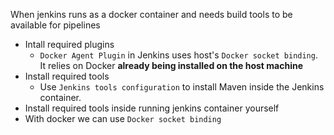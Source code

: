 When jenkins runs as a docker container and needs build tools to be available for pipelines
- Intall required plugins
  - `Docker Agent Plugin` in Jenkins uses host's `Docker socket binding`. It relies on Docker **already being installed on the host machine**
- Install required tools
  - Use `Jenkins tools configuration` to install Maven inside the Jenkins container.
- Install required tools inside running jenkins container yourself
- With docker we can use `Docker socket binding`
